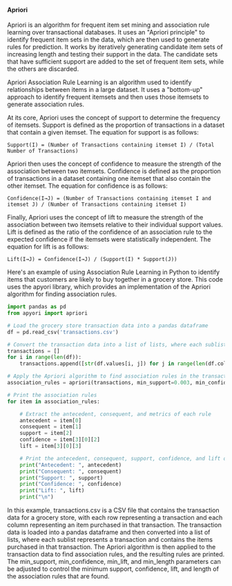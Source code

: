#### Apriori

Apriori is an algorithm for frequent item set mining and association rule learning over transactional databases. It uses an "Apriori principle" to identify frequent item sets in the data, which are then used to generate rules for prediction. It works by iteratively generating candidate item sets of increasing length and testing their support in the data. The candidate sets that have sufficient support are added to the set of frequent item sets, while the others are discarded.

Apriori Association Rule Learning is an algorithm used to identify relationships between items in a large dataset. It uses a "bottom-up" approach to identify frequent itemsets and then uses those itemsets to generate association rules.

At its core, Apriori uses the concept of support to determine the frequency of itemsets. Support is defined as the proportion of transactions in a dataset that contain a given itemset. The equation for support is as follows:
```
Support(I) = (Number of Transactions containing itemset I) / (Total Number of Transactions)
```
Apriori then uses the concept of confidence to measure the strength of the association between two itemsets. Confidence is defined as the proportion of transactions in a dataset containing one itemset that also contain the other itemset. The equation for confidence is as follows:
```
Confidence(I→J) = (Number of Transactions containing itemset I and itemset J) / (Number of Transactions containing itemset I)
```
Finally, Apriori uses the concept of lift to measure the strength of the association between two itemsets relative to their individual support values. Lift is defined as the ratio of the confidence of an association rule to the expected confidence if the itemsets were statistically independent. The equation for lift is as follows:
```
Lift(I→J) = Confidence(I→J) / (Support(I) * Support(J))
```

Here's an example of using Association Rule Learning in Python to identify items that customers are likely to buy together in a grocery store. This code uses the apyori library, which provides an implementation of the Apriori algorithm for finding association rules.

```python
import pandas as pd
from apyori import apriori

# Load the grocery store transaction data into a pandas dataframe
df = pd.read_csv('transactions.csv')

# Convert the transaction data into a list of lists, where each sublist represents a transaction and contains the items purchased in that transaction
transactions = []
for i in range(len(df)):
    transactions.append([str(df.values[i, j]) for j in range(len(df.columns))])

# Apply the Apriori algorithm to find association rules in the transaction data
association_rules = apriori(transactions, min_support=0.003, min_confidence=0.2, min_lift=3, min_length=2)

# Print the association rules
for item in association_rules:

    # Extract the antecedent, consequent, and metrics of each rule
    antecedent = item[0]
    consequent = item[1]
    support = item[2]
    confidence = item[3][0][2]
    lift = item[3][0][3]

    # Print the antecedent, consequent, support, confidence, and lift of each rule
    print("Antecedent: ", antecedent)
    print("Consequent: ", consequent)
    print("Support: ", support)
    print("Confidence: ", confidence)
    print("Lift: ", lift)
    print("\n")
```

In this example, transactions.csv is a CSV file that contains the transaction data for a grocery store, with each row representing a transaction and each column representing an item purchased in that transaction. The transaction data is loaded into a pandas dataframe and then converted into a list of lists, where each sublist represents a transaction and contains the items purchased in that transaction. The Apriori algorithm is then applied to the transaction data to find association rules, and the resulting rules are printed. The min_support, min_confidence, min_lift, and min_length parameters can be adjusted to control the minimum support, confidence, lift, and length of the association rules that are found.